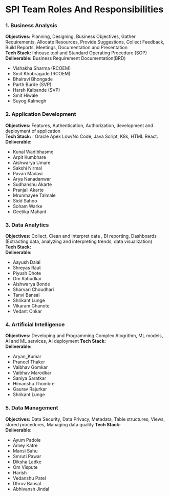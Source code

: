 # SPI Team Roles And Responsibilities

### 1. Business Analysis
**Objectives:** Planning, Designing, Business Objectives, Gather Requirements, Allocate Resources, Provide Suggestions, Collect Feedback, Build Reports, Meetings, Documentation and Presentation <br>
**Tech Stack:** Inhouse tool and Standard Operating Procedure (SOP)<br>
**Deliverable:** Business Requirement Documentation(BRD)<br>

- Vishakha Sharma (RCOEM)
- Smit Khobragade (RCOEM)
- Bhairavi Bhongade
- Parth Burde (SVP)
- Harsh Kalbande (SVP)
- Smit Hiwale
- Suyog Kalmegh
  
### 2. Application Development
**Objectives:** Features, Authentication, Authorization, development and deployment of application<br>
**Tech Stack:** : Oracle Apex Low/No Code, Java Script, K8s, HTML React.<br>
**Deliverable:** <br>

- Kunal Wadibhasme
- Arpit Kumbhare 
- Aishwarya Umare 
- Sakshi Nirmal 
- Pavan Madavi
- Arya Nanadanwar
- Sudhanshu Akarte 
- Pranjali Akarte 
- Mrunmayee Talmale 
- Sidd Sahoo 
- Soham Warke
- Geetika Mahant
  
### 3. Data Analytics
**Objectives:** Collect, Clean and interpret data , BI reporting, Dashboards (Extracting data, analyzing and interpreting trends, data visualization)<br>
**Tech Stack:** <br>
**Deliverable:** <br>

- Aayush Dalal
- Shreyas Raut
- Piyush Dhote 
- Om Rahudkar  
- Aishwarya Bonde 
- Sharvari Choudhari 
- Tanvi Bansal 
- Shrikant Lunge
- Vikaram Ghanote
- Vedant Onkar
  
### 4. Artificial Intelligence
**Objectives:** Developing and Programming Complex Alogrithm, ML models, AI and ML services, AI deployment 
**Tech Stack:** <br>
**Deliverable:** <br>

- Aryan_Kumar
- Praneel Thaker 
- Vaibhav Gomkar 
- Vaibhav Marodkar 
- Saniya Saratkar
- Himanshu Thombre 
- Gaurav Rajurkar
- Shrikant Lunge
  
### 5. Data Management
**Objectives:** Data Security, Data Privacy, Metadata, Table structures, Views, stored procedures, Managing data quality
**Tech Stack:** <br>
**Deliverable:** <br>

- Ayum Padole
- Amey Katre 
- Mansi Sahu
- Smruti Pawar
- Diksha Ladke 
- Om Vispute
- Harish  
- Vedanshu Patel 
- Dhruv Bansal 
- Abhivansh Jindal
